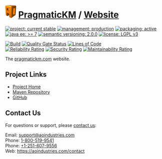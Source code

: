 # [<img src="ao-logo.png" alt="AO Logo" width="35" height="40">](https://github.com/aoindustries) [PragmaticKM](https://github.com/aoindustries/pragmatickm) / [Website](https://github.com/aoindustries/pragmatickm-website)

[![project: current stable](https://pragmatickm.com/ao-badges/project-current-stable.svg)](https://aoindustries.com/life-cycle#project-current-stable)
[![management: production](https://pragmatickm.com/ao-badges/management-production.svg)](https://aoindustries.com/life-cycle#management-production)
[![packaging: active](https://pragmatickm.com/ao-badges/packaging-active.svg)](https://aoindustries.com/life-cycle#packaging-active)  
[![java ee: &gt;= 7](https://pragmatickm.com/ao-badges/javaee-7.svg)](https://docs.oracle.com/javaee/7/api/)
[![semantic versioning: 2.0.0](https://pragmatickm.com/ao-badges/semver-2.0.0.svg)](http://semver.org/spec/v2.0.0.html)
[![license: LGPL v3](https://pragmatickm.com/ao-badges/license-lgpl-3.0.svg)](https://www.gnu.org/licenses/lgpl-3.0)

[![Build](https://github.com/aoindustries/pragmatickm-website/workflows/Build/badge.svg?branch=1.x)](https://github.com/aoindustries/pragmatickm-website/actions?query=workflow%3ABuild)
[![Quality Gate Status](https://sonarcloud.io/api/project_badges/measure?branch=1.x&project=com.pragmatickm%3Awebsite&metric=alert_status)](https://sonarcloud.io/dashboard?branch=1.x&id=com.pragmatickm%3Awebsite)
[![Lines of Code](https://sonarcloud.io/api/project_badges/measure?branch=1.x&project=com.pragmatickm%3Awebsite&metric=ncloc)](https://sonarcloud.io/component_measures?branch=1.x&id=com.pragmatickm%3Awebsite&metric=ncloc)  
[![Reliability Rating](https://sonarcloud.io/api/project_badges/measure?branch=1.x&project=com.pragmatickm%3Awebsite&metric=reliability_rating)](https://sonarcloud.io/component_measures?branch=1.x&id=com.pragmatickm%3Awebsite&metric=Reliability)
[![Security Rating](https://sonarcloud.io/api/project_badges/measure?branch=1.x&project=com.pragmatickm%3Awebsite&metric=security_rating)](https://sonarcloud.io/component_measures?branch=1.x&id=com.pragmatickm%3Awebsite&metric=Security)
[![Maintainability Rating](https://sonarcloud.io/api/project_badges/measure?branch=1.x&project=com.pragmatickm%3Awebsite&metric=sqale_rating)](https://sonarcloud.io/component_measures?branch=1.x&id=com.pragmatickm%3Awebsite&metric=Maintainability)

The [pragmatickm.com](https://pragmatickm.com/) website.

## Project Links
* [Project Home](https://pragmatickm.com/)
* [Maven Repository](https://aorepo.org/maven2/)
* [GitHub](https://github.com/aoindustries/pragmatickm-website)

## Contact Us
For questions or support, please [contact us](https://aoindustries.com/contact):

Email: [support@aoindustries.com](mailto:support@aoindustries.com)  
Phone: [1-800-519-9541](tel:1-800-519-9541)  
Phone: [+1-251-607-9556](tel:+1-251-607-9556)  
Web: https://aoindustries.com/contact
